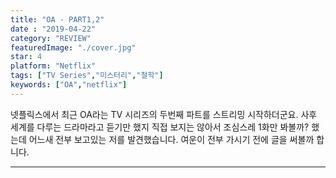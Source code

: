 ```yaml
---
title: "OA - PART1,2"
date : "2019-04-22"
category: "REVIEW"
featuredImage: "./cover.jpg"
star: 4
platform: "Netflix"
tags: ["TV Series","미스터리","철학"]
keywords: ["OA","netflix"]
---
```


넷플릭스에서 최근 OA라는 TV 시리즈의 두번째 파트를 스트리밍 시작하더군요. 사후 세계를 다루는 드라마라고 듣기만 했지 직접 보지는 않아서 조심스레 1화만 봐볼까? 했는데 어느새 전부 보고있는 저를 발견했습니다. 여운이 전부 가시기 전에 글을 써볼까 합니다.

- - -